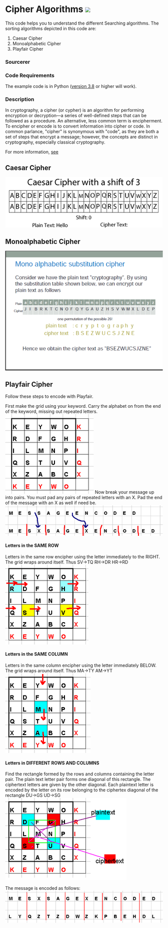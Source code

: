 # Cipher Algorithms   [![](https://img.shields.io/badge/Parth-Pathak-brightgreen.svg?colorB=ff0000)](https://www.linkedin.com/in/parth-pathak-learner/)
This code helps you to understand the different Searching algorithms. The sorting algorithms depicted in this code are:

1. Caesar Cipher
2. Monoalphabetic Cipher
3. Playfair Cipher

### Sourcerer

### Code Requirements
The example code is in Python ([version 3.8](https://www.python.org/downloads/) or higher will work).

### Description
In cryptography, a cipher (or cypher) is an algorithm for performing encryption or decryption—a series of well-defined steps that can be followed as a procedure. An alternative, less common term is encipherment. To encipher or encode is to convert information into cipher or code. In common parlance, "cipher" is synonymous with "code", as they are both a set of steps that encrypt a message; however, the concepts are distinct in cryptography, especially classical cryptography.

For more information, [see](https://en.wikipedia.org/wiki/Cipher)

## Caesar Cipher
![Caesar](gif/caeser.gif)

## Monoalphabetic Cipher
![Monoalphabetic](gif/monoalphabetic.png)

## Playfair Cipher
Follow these steps to encode with Playfair.

First make the grid using your keyword. Carry the alphabet on from the end of the keyword, missing out repeated letters.
![pfair1](gif/pfair1.gif)
Now break your message up into pairs. You must pad any pairs of repeated letters with an X. Pad the end of the message with an X as well if need be.
![pfair2](gif/pfair2.gif)

#### Letters in the SAME ROW
Letters in the same row encipher using the letter immediately to the RIGHT. The grid wraps around itself. Thus
SV→TQ
RH→DR
HR→RD
![pfair3](gif/pfair3.gif)

#### Letters in the SAME COLUMN
Letters in the same column encipher using the letter immediately BELOW. The grid wraps around itself. Thus
MA→TY
AM→YT
![pfair4](gif/pfair4.gif)

#### Letters in DIFFERENT ROWS AND COLUMNS
Find the rectangle formed by the rows and columns containing the letter pair. The plain text letter pair forms one diagonal of this rectangle. The ciphertext letters are given by the other diagonal. Each plaintext letter is encoded by the letter on its row belonging to the ciphertex diagonal of the rectangle
DU→GS
UD→SG
![pfair5](gif/pfair5.gif)

The message is encoded as follows:
![pfair6](gif/pfair6.gif)

